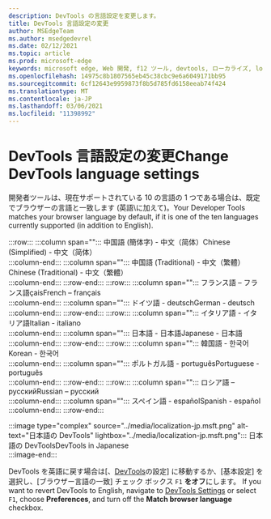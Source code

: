 ```yaml
---
description: DevTools の言語設定を変更します。
title: DevTools 言語設定の変更
author: MSEdgeTeam
ms.author: msedgedevrel
ms.date: 02/12/2021
ms.topic: article
ms.prod: microsoft-edge
keywords: microsoft edge, Web 開発, f12 ツール, devtools, ローカライズ, loc, language
ms.openlocfilehash: 14975c8b1807565eb45c38cbc9e6a6049171bb95
ms.sourcegitcommit: 6cf12643e9959873f8b5d785fd6158eeab74f424
ms.translationtype: MT
ms.contentlocale: ja-JP
ms.lasthandoff: 03/06/2021
ms.locfileid: "11398992"
---
```

# <a name="change-devtools-language-settings"></a><span data-ttu-id="42df6-104">DevTools 言語設定の変更</span><span class="sxs-lookup"><span data-stu-id="42df6-104">Change DevTools language settings</span></span>  

<span data-ttu-id="42df6-105">開発者ツールは、現在サポートされている 10 の言語の 1 つである場合は、既定でブラウザーの言語と一致します (英語\に加えて)。</span><span class="sxs-lookup"><span data-stu-id="42df6-105">Your Developer Tools matches your browser language by default, if it is one of the ten languages currently supported \(in addition to English\).</span></span>  

:::row:::
   :::column span="":::
      <span data-ttu-id="42df6-106">中国語 \(簡体字\) - &#20013;&#25991;&#65288;&#31616;&#20307;&#65289;</span><span class="sxs-lookup"><span data-stu-id="42df6-106">Chinese \(Simplified\) - &#20013;&#25991;&#65288;&#31616;&#20307;&#65289;</span></span>  
   :::column-end:::
   :::column span="":::
      <span data-ttu-id="42df6-107">中国語 \(Traditional\) - &#20013;&#25991;&#65288;&#32321;&#39636;&#65289;</span><span class="sxs-lookup"><span data-stu-id="42df6-107">Chinese \(Traditional\) - &#20013;&#25991;&#65288;&#32321;&#39636;&#65289;</span></span>  
   :::column-end:::
:::row-end:::
:::row:::
   :::column span="":::
      <span data-ttu-id="42df6-108">フランス語 – フランス語&#231;ais</span><span class="sxs-lookup"><span data-stu-id="42df6-108">French – fran&#231;ais</span></span>  
   :::column-end:::
   :::column span="":::
      <span data-ttu-id="42df6-109">ドイツ語 - deutsch</span><span class="sxs-lookup"><span data-stu-id="42df6-109">German - deutsch</span></span>  
   :::column-end:::
:::row-end:::
:::row:::
   :::column span="":::
      <span data-ttu-id="42df6-110">イタリア語 - イタリア語</span><span class="sxs-lookup"><span data-stu-id="42df6-110">Italian - italiano</span></span>  
   :::column-end:::
   :::column span="":::
      <span data-ttu-id="42df6-111">日本語 - &#26085;&#26412;&#35486;</span><span class="sxs-lookup"><span data-stu-id="42df6-111">Japanese - &#26085;&#26412;&#35486;</span></span>  
   :::column-end:::
:::row-end:::
:::row:::
   :::column span="":::
      <span data-ttu-id="42df6-112">韓国語 - &#54620;&#44397;&#50612;</span><span class="sxs-lookup"><span data-stu-id="42df6-112">Korean - &#54620;&#44397;&#50612;</span></span>  
   :::column-end:::
   :::column span="":::
      <span data-ttu-id="42df6-113">ポルトガル語 - portugu&#234;s</span><span class="sxs-lookup"><span data-stu-id="42df6-113">Portuguese - portugu&#234;s</span></span>  
   :::column-end:::
:::row-end:::
:::row:::
   :::column span="":::
      <span data-ttu-id="42df6-114">ロシア語 – &#1088;&#1091;&#1089;&#1089;&#1082;&#1080;&#1081;</span><span class="sxs-lookup"><span data-stu-id="42df6-114">Russian – &#1088;&#1091;&#1089;&#1089;&#1082;&#1080;&#1081;</span></span>  
   :::column-end:::
   :::column span="":::
      <span data-ttu-id="42df6-115">スペイン語 - espa&#241;ol</span><span class="sxs-lookup"><span data-stu-id="42df6-115">Spanish - espa&#241;ol</span></span>  
   :::column-end:::
:::row-end:::  

:::image type="complex" source="../media/localization-jp.msft.png" alt-text="日本語の DevTools" lightbox="../media/localization-jp.msft.png":::
   <span data-ttu-id="42df6-117">日本語の DevTools</span><span class="sxs-lookup"><span data-stu-id="42df6-117">DevTools in Japanese</span></span>  
:::image-end:::  

<span data-ttu-id="42df6-118">DevTools を英語に戻す場合は[、[DevTools][DevtoolsCustomizeIndexSettings]の設定] に移動するか、[基本設定] を選択し、[ブラウザー言語の一致] チェック ボックス `F1` **をオフ**にします。 </span><span class="sxs-lookup"><span data-stu-id="42df6-118">If you want to revert DevTools to English, navigate to [DevTools Settings][DevtoolsCustomizeIndexSettings] or select `F1`, choose **Preferences**, and turn off the **Match browser language** checkbox.</span></span>  

<!-- links -->  

[DevtoolsCustomizeIndexSettings]: ./index.md#settings "設定 - Microsoft Edge DevTools をカスタマイズする | Microsoft Docs"  
